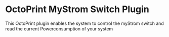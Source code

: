 # OctoPrint MyStrom Switch Plugin

This OctoPrint plugin enables the system to control the myStrom switch and read the current Powerconsumption of your system


